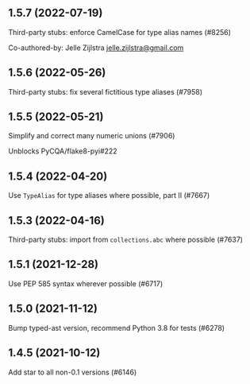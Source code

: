 ## 1.5.7 (2022-07-19)

Third-party stubs: enforce CamelCase for type alias names (#8256)

Co-authored-by: Jelle Zijlstra <jelle.zijlstra@gmail.com>

## 1.5.6 (2022-05-26)

Third-party stubs: fix several fictitious type aliases (#7958)

## 1.5.5 (2022-05-21)

Simplify and correct many numeric unions (#7906)

Unblocks PyCQA/flake8-pyi#222

## 1.5.4 (2022-04-20)

Use `TypeAlias` for type aliases where possible, part II (#7667)

## 1.5.3 (2022-04-16)

Third-party stubs: import from `collections.abc` where possible (#7637)

## 1.5.1 (2021-12-28)

Use PEP 585 syntax wherever possible (#6717)

## 1.5.0 (2021-11-12)

Bump typed-ast version, recommend Python 3.8 for tests (#6278)

## 1.4.5 (2021-10-12)

Add star to all non-0.1 versions (#6146)

